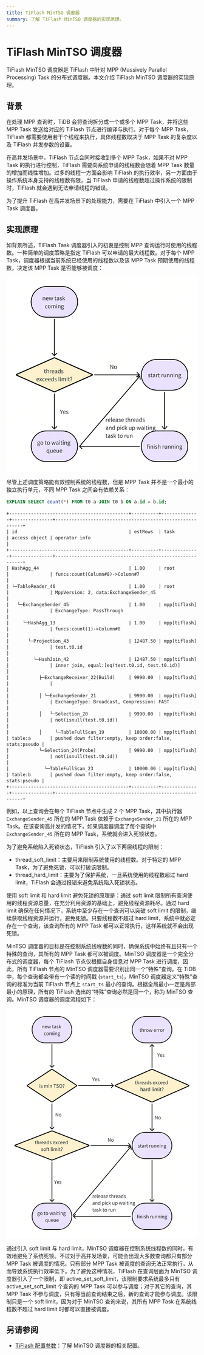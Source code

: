 ```yaml
---
title: TiFlash MinTSO 调度器
summary: 了解 TiFlash MinTSO 调度器的实现原理。
---
```


# TiFlash MinTSO 调度器

TiFlash MinTSO 调度器是 TiFlash 中针对 MPP (Massively Parallel Processing) Task 的分布式调度器。本文介绍 TiFlash MinTSO 调度器的实现原理。

## 背景

在处理 MPP 查询时，TiDB 会将查询拆分成一个或多个 MPP Task，并将这些 MPP Task 发送给对应的 TiFlash 节点进行编译与执行。对于每个 MPP Task，TiFlash 都需要使用若干个线程来执行，具体线程数取决于 MPP Task 的复杂度以及 TiFlash 并发参数的设置。

在高并发场景中，TiFlash 节点会同时接收到多个 MPP Task，如果不对 MPP Task 的执行进行控制，TiFlash 需要向系统申请的线程数会随着 MPP Task 数量的增加而线性增加。过多的线程一方面会影响 TiFlash 的执行效率，另一方面由于操作系统本身支持的线程数有限，当 TiFlash 申请的线程数超过操作系统的限制时，TiFlash 就会遇到无法申请线程的错误。

为了提升 TiFlash 在高并发场景下的处理能力，需要在 TiFlash 中引入一个 MPP Task 调度器。

## 实现原理

如背景所述，TiFlash Task 调度器引入的初衷是控制 MPP 查询运行时使用的线程数。一种简单的调度策略是指定 TiFlash 可以申请的最大线程数。对于每个 MPP Task，调度器根据当前系统已经使用的线程数以及该 MPP Task 预期使用的线程数，决定该 MPP Task 是否能够被调度：

![TiFlash MinTSO Scheduler v1](/media/tiflash/tiflash_mintso_v1.png)

尽管上述调度策略能有效控制系统的线程数，但是 MPP Task 并不是一个最小的独立执行单元，不同 MPP Task 之间会有依赖关系：

```sql
EXPLAIN SELECT count(*) FROM t0 a JOIN t0 b ON a.id = b.id;
```

```
+--------------------------------------------+----------+--------------+---------------+----------------------------------------------------------+
| id                                         | estRows  | task         | access object | operator info                                            |
+--------------------------------------------+----------+--------------+---------------+----------------------------------------------------------+
| HashAgg_44                                 | 1.00     | root         |               | funcs:count(Column#8)->Column#7                          |
| └─TableReader_46                           | 1.00     | root         |               | MppVersion: 2, data:ExchangeSender_45                    |
|   └─ExchangeSender_45                      | 1.00     | mpp[tiflash] |               | ExchangeType: PassThrough                                |
|     └─HashAgg_13                           | 1.00     | mpp[tiflash] |               | funcs:count(1)->Column#8                                 |
|       └─Projection_43                      | 12487.50 | mpp[tiflash] |               | test.t0.id                                               |
|         └─HashJoin_42                      | 12487.50 | mpp[tiflash] |               | inner join, equal:[eq(test.t0.id, test.t0.id)]           |
|           ├─ExchangeReceiver_22(Build)     | 9990.00  | mpp[tiflash] |               |                                                          |
|           │ └─ExchangeSender_21            | 9990.00  | mpp[tiflash] |               | ExchangeType: Broadcast, Compression: FAST               |
|           │   └─Selection_20               | 9990.00  | mpp[tiflash] |               | not(isnull(test.t0.id))                                  |
|           │     └─TableFullScan_19         | 10000.00 | mpp[tiflash] | table:a       | pushed down filter:empty, keep order:false, stats:pseudo |
|           └─Selection_24(Probe)            | 9990.00  | mpp[tiflash] |               | not(isnull(test.t0.id))                                  |
|             └─TableFullScan_23             | 10000.00 | mpp[tiflash] | table:b       | pushed down filter:empty, keep order:false, stats:pseudo |
+--------------------------------------------+----------+--------------+---------------+----------------------------------------------------------+
```

例如，以上查询会在每个 TiFlash 节点中生成 2 个 MPP Task，其中执行器 `ExchangeSender_45` 所在的 MPP Task 依赖于 `ExchangeSender_21` 所在的 MPP Task。在该查询高并发的情况下，如果调度器调度了每个查询中 `ExchangeSender_45` 所在的 MPP Task，系统就会进入死锁状态。

为了避免系统陷入死锁状态，TiFlash 引入了以下两层线程的限制：

* thread_soft_limit：主要用来限制系统使用的线程数。对于特定的 MPP Task，为了避免死锁，可以打破该限制。
* thread_hard_limit：主要为了保护系统，一旦系统使用的线程数超过 hard limit，TiFlash 会通过报错来避免系统陷入死锁状态。

使用 soft limit 和 hard limit 避免死锁的原理是：通过 soft limit 限制所有查询使用的线程资源总量，在充分利用资源的基础上，避免线程资源耗尽。通过 hard limit 确保在任何情况下，系统中至少存在一个查询可以突破 soft limit 的限制，继续获取线程资源并运行，避免死锁。只要线程数不超过 hard limit，系统中就必定存在一个查询，该查询所有的 MPP Task 都可以正常执行，这样系统就不会出现死锁。

MinTSO 调度器的目标是在控制系统线程数的同时，确保系统中始终有且只有一个特殊的查询，其所有的 MPP Task 都可以被调度。MinTSO 调度器是一个完全分布式的调度器，每个 TiFlash 节点仅根据自身信息对 MPP Task 进行调度，因此，所有 TiFlash 节点的 MinTSO 调度器需要识别出同一个“特殊”查询。在 TiDB 中，每个查询都会带有一个读的时间戳 (`start_ts`)，MinTSO 调度器定义“特殊”查询的标准为当前 TiFlash 节点上 `start_ts` 最小的查询。根据全局最小一定是局部最小的原理，所有的 TiFlash 选出的“特殊”查询必然是同一个，称为 MinTSO 查询。MinTSO 调度器的调度流程如下：

![TiFlash MinTSO Scheduler v2](/media/tiflash/tiflash_mintso_v2.png)

通过引入 soft limit 与 hard limit，MinTSO 调度器在控制系统线程数的同时，有效地避免了系统死锁。不过对于高并发场景，可能会出现大多数查询都只有部分 MPP Task 被调度的情况。只有部分 MPP Task 被调度的查询无法正常执行，从而导致系统执行效率低下。为了避免这种情况，TiFlash 在查询层面为 MinTSO 调度器引入了一个限制，即 active_set_soft_limit，该限制要求系统最多只有 active_set_soft_limit 个查询的 MPP Task 可以参与调度；对于其它的查询，其 MPP Task 不参与调度，只有等当前查询结束之后，新的查询才能参与调度。该限制只是一个 soft limit，因为对于 MinTSO 查询来说，其所有 MPP Task 在系统线程数不超过 hard limit 时都可以直接被调度。

## 另请参阅

- [TiFlash 配置参数](/tiflash/tiflash-configuration.md)：了解 MinTSO 调度器的相关配置。
